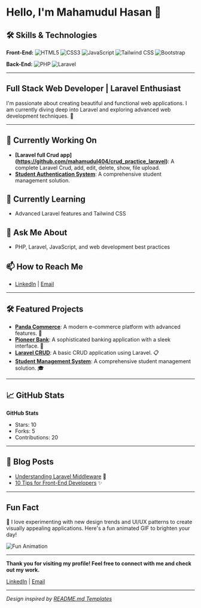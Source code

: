 # Hello, I'm Mahamudul Hasan 👋

## 🛠️ Skills & Technologies

**Front-End:** 
![HTML5](https://img.shields.io/badge/HTML5-%23E34F26.svg?style=for-the-badge&logo=html5&logoColor=white) 
![CSS3](https://img.shields.io/badge/CSS3-%231572B6.svg?style=for-the-badge&logo=css3&logoColor=white) 
![JavaScript](https://img.shields.io/badge/JavaScript-%23323330.svg?style=for-the-badge&logo=javascript&logoColor=%23F7DF1E) 
![Tailwind CSS](https://img.shields.io/badge/Tailwind%20CSS-%2338B2AC.svg?style=for-the-badge&logo=tailwindcss&logoColor=white) 
![Bootstrap](https://img.shields.io/badge/Bootstrap-%23563D7C.svg?style=for-the-badge&logo=bootstrap&logoColor=white)

**Back-End:** 
![PHP](https://img.shields.io/badge/PHP-%23777BB4.svg?style=for-the-badge&logo=php&logoColor=white) 
![Laravel](https://img.shields.io/badge/Laravel-%23F05240.svg?style=for-the-badge&logo=laravel&logoColor=white)

---

## Full Stack Web Developer | Laravel Enthusiast

I'm passionate about creating beautiful and functional web applications. I am currently diving deep into Laravel and exploring advanced web development techniques. 🚀

---

## 🔭 Currently Working On

- **[Laravel full Crud app] (https://github.com/mahamudul404/crud_practice_laravel)**: A complete Laravel Crud, add, edit, delete, show, file upload.
- **[Student Authentication System](https://github.com/mahamudul404/my-auth-project)**: A comprehensive student management solution.

## 🌱 Currently Learning

- Advanced Laravel features and Tailwind CSS

## 💬 Ask Me About

- PHP, Laravel, JavaScript, and web development best practices

## 📫 How to Reach Me

- [LinkedIn](https://www.linkedin.com/in/md-mahamudul-hasan-mahmud/) | [Email](mailto:mahamudul408432@gmail.com)

---



## 🛠️ Featured Projects

- **[Panda Commerce](https://github.com/mahamudul404/Pioneer-Bank)**: A modern e-commerce platform with advanced features. 🛒
- **[Pioneer Bank](https://github.com/mahamudul404/pioneer-bank)**: A sophisticated banking application with a sleek interface. 🏦
- **[Laravel CRUD](https://github.com/mahamudul404/crud_app)**: A basic CRUD application using Laravel. 📋
- **[Student Management System](https://github.com/mahamudul404/Students_Departments)**: A comprehensive student management solution. 🎓

---

## 📈 GitHub Stats

**GitHub Stats**
- Stars: 10
- Forks: 5
- Contributions: 20

---

## 📝 Blog Posts

- [Understanding Laravel Middleware](https://medium.com/@mahamudulhasan/understanding-laravel-middleware) 📖
- [10 Tips for Front-End Developers](https://medium.com/@mahamudulhasan/10-tips-for-front-end-developers) ✨

---

## Fun Fact

🎨 I love experimenting with new design trends and UI/UX patterns to create visually appealing applications. Here's a fun animated GIF to brighten your day!

![Fun Animation](https://media.giphy.com/media/3o6UB8dfFzvM0X1GgI/giphy.gif)

---

**Thank you for visiting my profile! Feel free to connect with me and check out my work.**

[LinkedIn](https://www.linkedin.com/in/md-mahamudul-hasan-mahmud/) | [Email](mailto:mahamudul408432@gmail.com)

---

_Design inspired by [README.md Templates](https://github.com/rahuldkjain/github-profile-readme-generator)_
